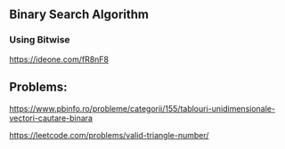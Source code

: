 ## Binary Search Algorithm

### Using Bitwise

https://ideone.com/fR8nF8

## Problems:

https://www.pbinfo.ro/probleme/categorii/155/tablouri-unidimensionale-vectori-cautare-binara

https://leetcode.com/problems/valid-triangle-number/
